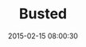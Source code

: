 ---
layout: post
title:  "Busted"
number: "46"
date:   2015-02-15 08:00:30
large-image: "https://farm9.staticflickr.com/8574/16351421467_443eaf3e3d_k.jpg"
---